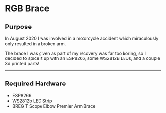# **RGB Brace**

## **Purpose**
In August 2020 I was involved in a motorcycle accident which miraculously only resulted in a broken arm. 

The brace I was given as part of my recovery was far too boring, so I decided to spice it up with an ESP8266, some WS2812B LEDs, and a couple 3d printed parts!

---
## **Required Hardware**
- ESP8266 
- WS2812b LED Strip
- BREG T Scope Elbow Premier Arm Brace

